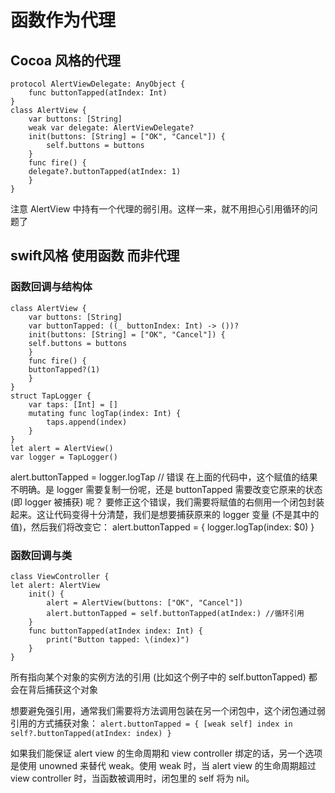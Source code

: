# 函数作为代理

## Cocoa 风格的代理

```
protocol AlertViewDelegate: AnyObject {  
	func buttonTapped(atIndex: Int)  
}  
class AlertView {  
	var buttons: [String]  
	weak var delegate: AlertViewDelegate?  
	init(buttons: [String] = ["OK", "Cancel"]) {  
		self.buttons = buttons  
	}
	func fire() {  
	delegate?.buttonTapped(atIndex: 1)  
	}  
}  
```
注意 AlertView 中持有一个代理的弱引用。这样一来，就不用担心引用循环的问题了


## swift风格 使用函数 而非代理

### 函数回调与结构体
```
class AlertView {
	var buttons: [String]
	var buttonTapped: ((_ buttonIndex: Int) -> ())?
	init(buttons: [String] = ["OK", "Cancel"]) {
	self.buttons = buttons
	}
	func fire() {
	buttonTapped?(1)
	}
}
struct TapLogger {
	var taps: [Int] = []
	mutating func logTap(index: Int) {
		taps.append(index)
	}
}
let alert = AlertView()
var logger = TapLogger()
```

alert.buttonTapped = logger.logTap // 错误
在上面的代码中，这个赋值的结果不明确。是 logger 需要复制一份呢，还是 buttonTapped 需要改变它原来的状态 (即 logger 被捕获) 呢？
要修正这个错误，我们需要将赋值的右侧用一个闭包封装起来。这让代码变得十分清楚，我们是想要捕获原来的 logger 变量 (不是其中的值)，然后我们将改变它：
alert.buttonTapped = { logger.logTap(index: $0) }



### 函数回调与类
```
class ViewController {
let alert: AlertView
    init() {
        alert = AlertView(buttons: ["OK", "Cancel"])
        alert.buttonTapped = self.buttonTapped(atIndex:) //循环引用
    }
    func buttonTapped(atIndex index: Int) {
        print("Button tapped: \(index)")
    }
}
```

所有指向某个对象的实例方法的引用 (比如这个例子中的 self.buttonTapped) 都会在背后捕获这个对象

想要避免强引用，通常我们需要将方法调用包装在另一个闭包中，这个闭包通过弱引用的方式捕获对象：
`
alert.buttonTapped = { [weak self] index in
	self?.buttonTapped(atIndex: index)
}
`

如果我们能保证 alert view 的生命周期和 view controller 绑定的话，另一个选项是使用 unowned 来替代 weak。使用 weak 时，当 alert view 的生命周期超过 view controller 时，当函数被调用时，闭包里的 self 将为 nil。





